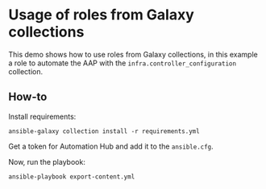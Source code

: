 # Usage of roles from Galaxy collections

This demo shows how to use roles from Galaxy collections, in this example a role to automate the AAP with the `infra.controller_configuration` collection.

## How-to

Install requirements:

```console
ansible-galaxy collection install -r requirements.yml
```

Get a token for Automation Hub and add it to the `ansible.cfg`.

Now, run the playbook:

```console
ansible-playbook export-content.yml
```
